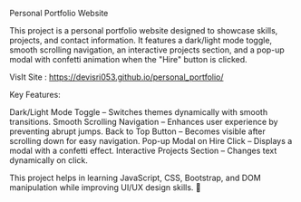 Personal Portfolio Website

This project is a personal portfolio website designed to showcase skills, projects, and contact information. It features a dark/light mode toggle, smooth scrolling navigation, an interactive projects section, and a pop-up modal with confetti animation when the "Hire" button is clicked.

VisIt Site : https://devisri053.github.io/personal_portfolio/

Key Features:

Dark/Light Mode Toggle – Switches themes dynamically with smooth transitions.
Smooth Scrolling Navigation – Enhances user experience by preventing abrupt jumps.
Back to Top Button – Becomes visible after scrolling down for easy navigation.
Pop-up Modal on Hire Click – Displays a modal with a confetti effect.
Interactive Projects Section – Changes text dynamically on click.

This project helps in learning JavaScript, CSS, Bootstrap, and DOM manipulation while improving UI/UX design skills. 🚀
